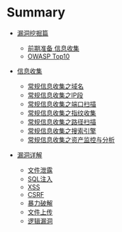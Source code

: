 # Summary

* [漏洞挖掘篇]()
    * [前期准备  信息收集](src/page/chapter1.md)
    * [OWASP Top10](src/page/chapter2.md)


* [信息收集]()
    * [常规信息收集之域名](src/page/chapter3.md)
    * [常规信息收集之IP段](src/page/chapter4.md)
    * [常规信息收集之端口扫描](src/page/chapter5.md)
    * [常规信息收集之指纹收集](src/page/chapter6.md)
    * [常规信息收集之路径扫描](src/page/chapter7.md)
    * [常规信息收集之搜索引擎](src/page/chapter8.md)
    * [常规信息收集之资产监控与分析](src/page/chapter9.md)


* [漏洞详解]()
    * [文件泄露](src/page/chapter10.md)
    * [SQL注入](src/page/chapter11.md)
    * [XSS](src/page/chapter12.md)
    * [CSRF](src/page/chapter13.md)
    * [暴力破解](src/page/chapter14.md)
    * [文件上传](src/page/chapter15.md)
    * [逻辑漏洞](src/page/chapter16.md)
